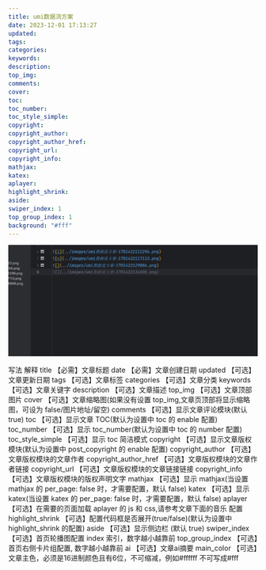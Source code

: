 ```yaml
---
title: umi数据流方案
date: 2023-12-01 17:13:27
updated:
tags:
categories:
keywords:
description:
top_img:
comments:
cover:
toc:
toc_number:
toc_style_simple:
copyright:
copyright_author:
copyright_author_href:
copyright_url:
copyright_info:
mathjax:
katex:
aplayer:
highlight_shrink:
aside:
swiper_index: 1
top_group_index: 1
background: "#fff"
---
```

![](../images/umi数据流方案-1701423451985.png)


写法	解释
title	【必需】文章标题
date	【必需】文章创建日期
updated	【可选】文章更新日期
tags	【可选】文章标签
categories	【可选】文章分类
keywords	【可选】文章关键字
description	【可选】文章描述
top_img	【可选】文章顶部图片
cover	【可选】文章缩略图(如果没有设置 top_img,文章页顶部将显示缩略图，可设为 false/图片地址/留空)
comments	【可选】显示文章评论模块(默认 true)
toc	【可选】显示文章 TOC(默认为设置中 toc 的 enable 配置)
toc_number	【可选】显示 toc_number(默认为设置中 toc 的 number 配置)
toc_style_simple	【可选】显示 toc 简洁模式
copyright	【可选】显示文章版权模块(默认为设置中 post_copyright 的 enable 配置)
copyright_author	【可选】文章版权模块的文章作者
copyright_author_href	【可选】文章版权模块的文章作者链接
copyright_url	【可选】文章版权模块的文章链接链接
copyright_info	【可选】文章版权模块的版权声明文字
mathjax	【可选】显示 mathjax(当设置 mathjax 的 per_page: false 时，才需要配置，默认 false)
katex	【可选】显示 katex(当设置 katex 的 per_page: false 时，才需要配置，默认 false)
aplayer	【可选】在需要的页面加载 aplayer 的 js 和 css,请参考文章下面的音乐 配置
highlight_shrink	【可选】配置代码框是否展开(true/false)(默认为设置中 highlight_shrink 的配置)
aside	【可选】显示侧边栏 (默认 true)
swiper_index	【可选】首页轮播图配置 index 索引，数字越小越靠前
top_group_index	【可选】首页右侧卡片组配置, 数字越小越靠前
ai	【可选】文章ai摘要
main_color	【可选】文章主色，必须是16进制颜色且有6位，不可缩减，例如#ffffff 不可写成#fff
